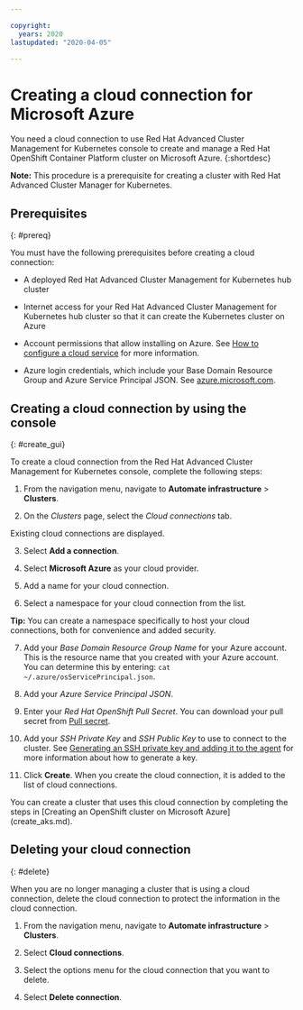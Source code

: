 ```yaml
---

copyright:
  years: 2020
lastupdated: "2020-04-05"

---
```



# Creating a cloud connection for Microsoft Azure

You need a cloud connection to use Red Hat Advanced Cluster Management for Kubernetes console to create and manage a Red Hat OpenShift Container Platform cluster on Microsoft Azure. 
{:shortdesc}

**Note:** This procedure is a prerequisite for creating a cluster with Red Hat Advanced Cluster Manager for Kubernetes. 

## Prerequisites
{: #prereq}

You must have the following prerequisites before creating a cloud connection:

* A deployed Red Hat Advanced Cluster Management for Kubernetes hub cluster

* Internet access for your Red Hat Advanced Cluster Management for Kubernetes hub cluster so that it can create the Kubernetes cluster on Azure

* Account permissions that allow installing on Azure. See [How to configure a cloud service](https://docs.microsoft.com/en-us/azure/cloud-services/cloud-services-how-to-configure-portal) for more information. 

* Azure login credentials, which include your Base Domain Resource Group and Azure Service Principal JSON. See [azure.microsoft.com](https://azure.microsoft.com/en-ca/features/azure-portal).

## Creating a cloud connection by using the console
{: #create_gui}

To create a cloud connection from the Red Hat Advanced Cluster Management for Kubernetes console, complete the following steps: 

1. From the navigation menu, navigate to **Automate infrastructure** > **Clusters**.

2. On the _Clusters_ page, select the *Cloud connections* tab.
  
  Existing cloud connections are displayed. 
  
3. Select **Add a connection**. 
   
4. Select **Microsoft Azure** as your cloud provider. 

5. Add a name for your cloud connection.

6. Select a namespace for your cloud connection from the list. 

  **Tip:** You can create a namespace specifically to host your cloud connections, both for convenience and added security.

7. Add your *Base Domain Resource Group Name* for your Azure account. This is the resource name that you created with your Azure account. You can determine this by entering: `cat ~/.azure/osServicePrincipal.json`. 

8. Add your *Azure Service Principal JSON*.

9. Enter your *Red Hat OpenShift Pull Secret*. You can download your pull secret from [Pull secret](https://cloud.redhat.com/openshift/install/pull-secret). 

10. Add your *SSH Private Key* and *SSH Public Key* to use to connect to the cluster. See [Generating an SSH private key and adding it to the agent](https://docs.openshift.com/container-platform/4.3/installing/installing_azure/installing-azure-default.html) for more information about how to generate a key.

11. Click **Create**. When you create the cloud connection, it is added to the list of cloud connections.

You can create a cluster that uses this cloud connection by completing the steps in [Creating an OpenShift cluster on Microsoft Azure] (create_aks.md).

## Deleting your cloud connection
{: #delete}

When you are no longer managing a cluster that is using a cloud connection, delete the cloud connection to protect the information in the cloud connection. 

1. From the navigation menu, navigate to **Automate infrastructure** > **Clusters**.

2. Select **Cloud connections**.

3. Select the options menu for the cloud connection that you want to delete.

4. Select **Delete connection**. 
